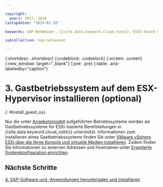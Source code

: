 ```yaml
---

copyright:
  years: 2017, 2019
lastupdated: "2019-02-28"

keywords: SAP NetWeaver, {{site.data.keyword.cloud_notm}}, ESXI-based deployments, SAP Certified

subcollection: sap-netweaver

---
```


{:shortdesc: .shortdesc}
{:codeblock: .codeblock}
{:screen: .screen}
{:new_window: target="_blank"}
{:pre: .pre}
{:table: .aria-labeledby="caption"}

# 3. Gastbetriebssystem auf dem ESX-Hypervisor installieren (optional)
{: #install_guest_os}

Nur die unter [Angebotsmodell](/docs/infrastructure/sap-netweaver?topic=sap-netweaver-offer_model#offer_model) aufgeführten Betriebssysteme werden als Gastbetriebssysteme für ESXi-basierte Bereitstellungen in {{site.data.keyword.cloud_notm}} unterstützt. Informationen zum Installieren eines Gastbetriebssystems finden Sie unter [VMware vSphere ESXi über die ferne Konsole und virtuelle Medien installieren](docs/infrastructure/vmware?topic=VMware-installing-vsphere-esxi#installing-vsphere-esxi). Zudem finden Sie Informationen zu externen Adressen und Hostnamen unter [Erweiterte Systemkonfiguration einrichten](/docs/infrastructure/sap-netweaver?topic=sap-netweaver-adv_config#adv_config).

## Nächste Schritte

  [4. SAP-Software und -Anwendungen herunterladen und installieren](/docs/infrastructure/sap-netweaver?topic=sap-netweaver-install_sap#install_sap)
